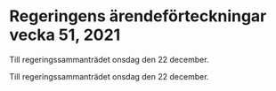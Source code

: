 # Regeringens ärendeförteckningar vecka 51, 2021

Till regeringssammanträdet onsdag den 22 december.

Till regeringssammanträdet onsdag den 22 december.

